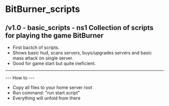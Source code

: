 # BitBurner_scripts
/v1.0 - basic_scripts - ns1 
 Collection of scripts for playing the game BitBurner
---------------------------------------------------------------------------------------------------------------------------------------------------------------------------------------------------------------------------------------
- First bactch of scripts.
- Shows basic hud, scans servers, buys/upgrades servers and basic mass attack on single server.
- Good for game start but quite ineficient.  
---------------------------------------------------------------------------------------------------------------------------------------------------------------------------------------------------------------------------------------
--- How to ---
- Copy all files to your home server root
- Run command: "run start.script"
- Everything will unfold from there